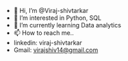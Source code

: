 - 👋 Hi, I’m @Viraj-shivtarkar
- 👀 I’m interested in Python, SQL
- 🌱 I’m currently learning Data analytics
- 📫 How to reach me..
- linkedin: viraj-shivtarkar
- Gmail: virajshiv14@gmail.com

<!---
Viraj-shivtarkar/Viraj-shivtarkar is a ✨ special ✨ repository because its `README.md` (this file) appears on your GitHub profile.
You can click the Preview link to take a look at your changes.
--->
